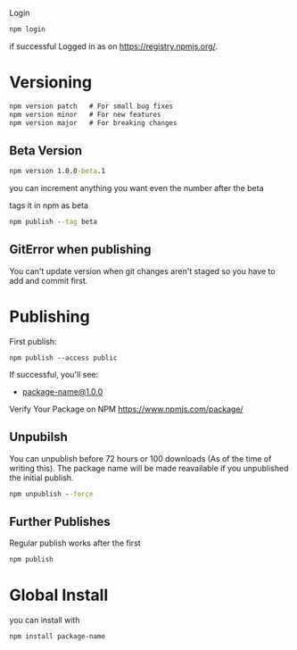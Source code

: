 Login 

``` bat
npm login
```

if successful
Logged in as <your-username> on https://registry.npmjs.org/.

# Versioning

``` bat
npm version patch   # For small bug fixes
npm version minor   # For new features
npm version major   # For breaking changes
```

## Beta Version

``` bat
npm version 1.0.0-beta.1
```

you can increment anything you want even the number after the beta

tags it in npm as beta

``` bat
npm publish --tag beta
```

## GitError when publishing
You can't update version when git changes aren't staged so you have to add and commit first.

# Publishing

First publish:

```
npm publish --access public
```
If successful, you'll see:
 + package-name@1.0.0
  

 Verify Your Package on NPM
 https://www.npmjs.com/package/<package-name> 


## Unpubilsh
You can unpublish before 72 hours or 100 downloads (As of the time of writing this). The package name will be made reavailable if you unpublished the initial publish.

``` bat
npm unpublish --force
```


## Further Publishes

Regular publish works after the first

``` bat
npm publish
```

# Global Install

you can install with
 ```
 npm install package-name
 ```